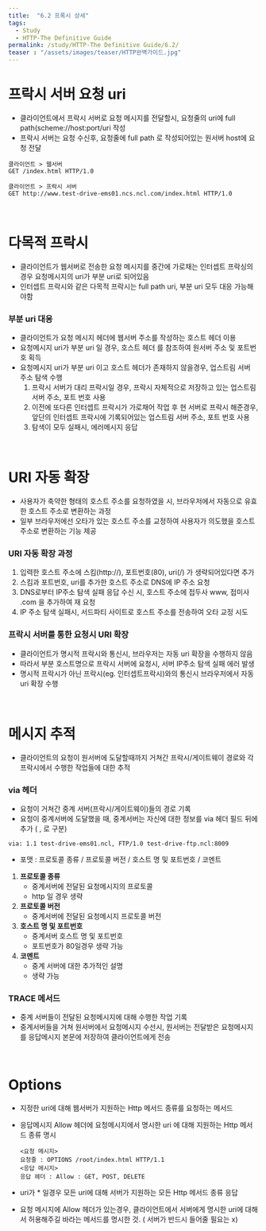 ```yaml
---
title:  "6.2 프록시 상세"
tags:
  - Study
  - HTTP-The Definitive Guide
permalink: /study/HTTP-The Definitive Guide/6.2/
teaser : "/assets/images/teaser/HTTP완벽가이드.jpg"
---
```

# 프락시 서버 요청 uri
* 클라이언트에서 프락시 서버로 요청 메시지를 전달할시, 요청줄의 uri에 full path(scheme://host:port/uri 작성
* 프락시 서버는 요청 수신후, 요청줄에 full path 로 작성되어있는 원서버 host에 요청 전달

```
클라이언트 > 웹서버
GET /index.html HTTP/1.0

클라이언트 > 프락시 서버
GET http://www.test-drive-ems01.ncs.ncl.com/index.html HTTP/1.0
```
<br>

# 다목적 프락시
* 클라이언트가 웹서버로 전송한 요청 메시지를 중간에 가로채는 인터셉트 프락싱의 경우 요청메시지의 uri가 부분 uri로 되어있음
* 인터셉트 프락시와 같은 다목적 프락시는 full path uri, 부분 uri 모두 대응 가능해야함
### 부분 uri 대응
* 클라이언트가 요청 메시지 헤더에 웹서버 주소를 작성하는 호스트 헤더 이용
* 요청메시지 uri가 부분 uri 일 경우, 호스트 헤더 를 참조하여 원서버 주소 및 포트번호 획득
* 요청메시지 uri가 부분 uri 이고 호스트 헤더가 존재하지 않을경우, 업스트림 서버 주소 탐색 수행
   1. 프락시 서버가 대리 프락시일 경우, 프락시 자체적으로 저장하고 있는 업스트림 서버 주소, 포트 번호 사용
   2. 이전에 또다른 인터셉트 프락시가 가로채어 작업 후 현 서버로 프락시 해준경우, 앞단의 인터셉트 프락시에 기록되어있는 업스트림 서버 주소, 포트 번호 사용
   3. 탐색이 모두 실패시, 에러메시지 응답

<br>

# URI 자동 확장
* 사용자가 축약한 형태의 호스트 주소를 요청하였을 시, 브라우저에서 자동으로 유효한 호스트 주소로 변환하는 과정
* 일부 브라우저에선 오타가 있는 호스트 주소를 교정하여 사용자가 의도했을 호스트 주소로 변환하는 기능 제공
### URI 자동 확장 과정
1. 입력한 호스트 주소에 스킴(http://), 포트번호(80), uri(/) 가 생략되어있다면 추가
2. 스킴과 포트번호, uri를 추가한 호스트 주소로 DNS에 IP 주소 요청
3. DNS로부터 IP주소 탐색 실패 응답 수신 시, 호스트 주소에 접두사 www, 접미사 .com 을 추가하여 재 요청
4. IP 주소 탐색 실패시, 서드파티 사이트로 호스트 주소를 전송하여 오타 교정 시도

### 프락시 서버를 통한 요청시 URI 확장
* 클라이언트가 명시적 프락시와 통신시, 브라우저는 자동 uri 확장을 수행하지 않음
* 따라서 부분 호스트명으로 프락시 서버에 요청시, 서버 IP주소 탐색 실패 에러 발생
* 명시적 프락시가 아닌 프락시(eg. 인터셉트프락시)와의 통신시 브라우저에서 자동 uri 확장 수행
<br>


# 메시지 추적
* 클라이언트의 요청이 원서버에 도달할때까지 거쳐간 프락시/게이트웨이 경로와 각 프락시에서 수행한 작업들에 대한 추적
### via 헤더
* 요청이 거쳐간 중계 서버(프락시/게이트웨이)들의 경로 기록
* 요청이 중계서버에 도달했을 때, 중계서버는 자신에 대한 정보를 via 헤더 필드 뒤에 추가 ( , 로 구분)
```
via: 1.1 test-drive-ems01.ncl, FTP/1.0 test-drive-ftp.ncl:8009
```
* 포맷 : 프로토콜 종류 / 프로토콜 버전 / 호스트 명 및 포트번호 / 코멘트
1. **프로토콜 종류**
   * 중계서버에 전달된 요청메시지의 프로토콜
   * http 일 경우 생략
2. **프로토콜 버전**
   * 중계서버에 전달된 요청메시지 프로토콜 버전
3. **호스트 명 및 포트번호**
   * 중계서버 호스트 명 및 포트번호
   * 포트번호가 80일경우 생략 가능
4. **코멘트**
   * 중계 서버에 대한 추가적인 설명
   * 생략 가능

### TRACE 메서드
* 중계 서버들이 전달된 요청메시지에 대해 수행한 작업 기록
* 중계서버들을 거쳐 원서버에서 요청메시지 수선시, 원서버는 전달받은 요청메시지를 응답메시지 본문에 저장하여 클라이언트에게 전송

<br>

# Options
* 지정한 uri에 대해 웹서버가 지원하는 Http 메서드 종류를 요청하는 메서드
* 응답메시지 Allow 헤더에 요청메시지에서 명시한 uri 에 대해 지원하는 Http 메서드 종류 명시
   ```
   <요청 메시지>
   요청줄 : OPTIONS /root/index.html HTTP/1.1
   <응답 메시지>
   응답 헤더 : Allow : GET, POST, DELETE
   ```

* uri가 * 일경우 모든 uri에 대해 서버가 지원하는 모든 Http 메서드 종류 응답
* 요청 메시지에 Allow 헤더가 있는경우, 클라이언트에서 서버에게 명시한 uri에 대해서 허용해주길 바라는 메서드를 명시한 것. ( 서버가 반드시 들어줄 필요는 x)
<!--stackedit_data:
eyJoaXN0b3J5IjpbLTIwOTY0NTcyOTddfQ==
-->